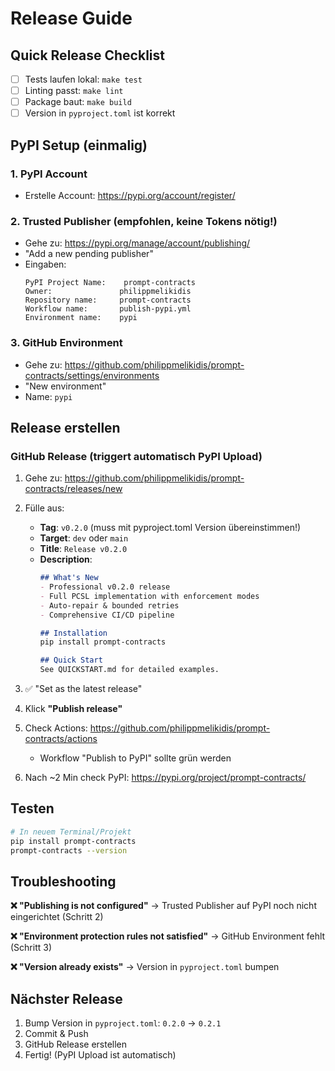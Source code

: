 # Release Guide

## Quick Release Checklist

- [ ] Tests laufen lokal: `make test`
- [ ] Linting passt: `make lint`
- [ ] Package baut: `make build`
- [ ] Version in `pyproject.toml` ist korrekt

## PyPI Setup (einmalig)

### 1. PyPI Account
- Erstelle Account: https://pypi.org/account/register/

### 2. Trusted Publisher (empfohlen, keine Tokens nötig!)
- Gehe zu: https://pypi.org/manage/account/publishing/
- "Add a new pending publisher"
- Eingaben:
  ```
  PyPI Project Name:    prompt-contracts
  Owner:               philippmelikidis
  Repository name:     prompt-contracts
  Workflow name:       publish-pypi.yml
  Environment name:    pypi
  ```

### 3. GitHub Environment
- Gehe zu: https://github.com/philippmelikidis/prompt-contracts/settings/environments
- "New environment"
- Name: `pypi`

## Release erstellen

### GitHub Release (triggert automatisch PyPI Upload)

1. Gehe zu: https://github.com/philippmelikidis/prompt-contracts/releases/new

2. Fülle aus:
   - **Tag**: `v0.2.0` (muss mit pyproject.toml Version übereinstimmen!)
   - **Target**: `dev` oder `main`
   - **Title**: `Release v0.2.0`
   - **Description**:
     ```markdown
     ## What's New
     - Professional v0.2.0 release
     - Full PCSL implementation with enforcement modes
     - Auto-repair & bounded retries
     - Comprehensive CI/CD pipeline

     ## Installation
     pip install prompt-contracts

     ## Quick Start
     See QUICKSTART.md for detailed examples.
     ```

3. ✅ "Set as the latest release"

4. Klick **"Publish release"**

5. Check Actions: https://github.com/philippmelikidis/prompt-contracts/actions
   - Workflow "Publish to PyPI" sollte grün werden

6. Nach ~2 Min check PyPI: https://pypi.org/project/prompt-contracts/

## Testen

```bash
# In neuem Terminal/Projekt
pip install prompt-contracts
prompt-contracts --version
```

## Troubleshooting

**❌ "Publishing is not configured"**
→ Trusted Publisher auf PyPI noch nicht eingerichtet (Schritt 2)

**❌ "Environment protection rules not satisfied"**
→ GitHub Environment fehlt (Schritt 3)

**❌ "Version already exists"**
→ Version in `pyproject.toml` bumpen

## Nächster Release

1. Bump Version in `pyproject.toml`: `0.2.0` → `0.2.1`
2. Commit & Push
3. GitHub Release erstellen
4. Fertig! (PyPI Upload ist automatisch)
